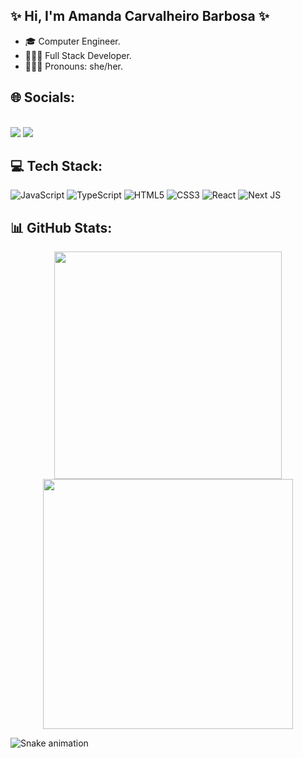 ## ✨  Hi, I'm Amanda Carvalheiro Barbosa ✨
- 🎓 Computer Engineer.
- 👩🏻‍💻 Full Stack Developer.
- 🙋🏻‍♀️ Pronouns: she/her.

## 🌐 Socials:
<div>
  </br>
  <a href="https://www.instagram.com/amandacarvalheirobarbosa/" target="_blank"><img src="https://img.shields.io/badge/-Instagram-%23E4405F?style=for-the-badge&logo=instagram&logoColor=white" target="_blank"></a>
  <a href="https://www.linkedin.com/in/amanda-carvalheiro-barbosa-a2060910a/" target="_blank"><img src="https://img.shields.io/badge/-LinkedIn-%230077B5?style=for-the-badge&logo=linkedin&logoColor=white" target="_blank"></a> 
</div>

## 💻 Tech Stack:
![JavaScript](https://img.shields.io/badge/javascript-%23323330.svg?style=for-the-badge&logo=javascript&logoColor=%23F7DF1E) 
![TypeScript](https://img.shields.io/badge/typescript-%23007ACC.svg?style=for-the-badge&logo=typescript&logoColor=white) 
![HTML5](https://img.shields.io/badge/html5-%23E34F26.svg?style=for-the-badge&logo=html5&logoColor=white) 
![CSS3](https://img.shields.io/badge/css3-%231572B6.svg?style=for-the-badge&logo=css3&logoColor=white) 
![React](https://img.shields.io/badge/react-%2320232a.svg?style=for-the-badge&logo=react&logoColor=%2361DAFB) 
![Next JS](https://img.shields.io/badge/Next-black?style=for-the-badge&logo=next.js&logoColor=white) 

## 📊 GitHub Stats:
<div align="center">
  <img src="https://github-readme-stats-wheat-two-53.vercel.app/api?username=amandacarvalheirobarbosa&theme=neon&hide_border=false&include_all_commits=false&count_private=false"  width="364px" />
  <img src="https://github-readme-streak-stats.herokuapp.com/?user=amandacarvalheirobarbosa&theme=neon&hide_border=false"  width="400px" />
</div>

![Snake animation](https://github.com/amandacarvalheirobarbosa/amandacarvalheirobarbosa/blob/output/github-contribution-grid-snake.svg) 

